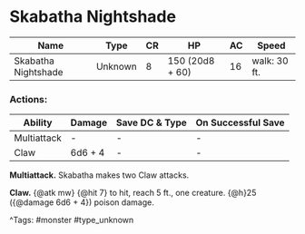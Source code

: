 # Skabatha Nightshade

| Name | Type | CR | HP | AC | Speed |
|------|------|----|----|----|-------|
| Skabatha Nightshade | Unknown | 8 | 150 (20d8 + 60) | 16 | walk: 30 ft. |

### Actions:

| Ability | Damage | Save DC & Type | On Successful Save |
|---------|--------|----------------|--------------------|
| Multiattack | - | - | - |
| Claw | 6d6 + 4 | - | - |


**Multiattack.** Skabatha makes two Claw attacks.

**Claw.** {@atk mw} {@hit 7} to hit, reach 5 ft., one creature. {@h}25 ({@damage 6d6 + 4}) poison damage.

^Tags: #monster #type_unknown